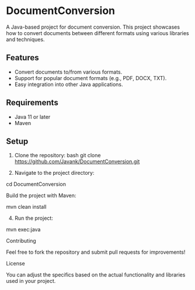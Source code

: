 # DocumentConversion

A Java-based project for document conversion. This project showcases how to convert documents between different formats using various libraries and techniques.

## Features

- Convert documents to/from various formats.
- Support for popular document formats (e.g., PDF, DOCX, TXT).
- Easy integration into other Java applications.

## Requirements

- Java 11 or later
- Maven

## Setup

1. Clone the repository:
   bash
   git clone https://github.com/Javank/DocumentConversion.git

2.	Navigate to the project directory:

cd DocumentConversion


Build the project with Maven:


mvn clean install


4.	Run the project:
   

mvn exec:java



Contributing

Feel free to fork the repository and submit pull requests for improvements!

License


You can adjust the specifics based on the actual functionality and libraries used in your project.
